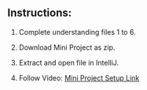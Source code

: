 ## Instructions:

1. Complete understanding files 1 to 6.

2. Download Mini Project as zip.

3. Extract and open file in IntelliJ.

4. Follow Video: [Mini Project Setup Link](https://youtu.be/mRlSNDyel5g)
